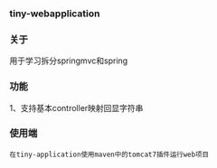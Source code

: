 ### tiny-webapplication


### 关于
用于学习拆分springmvc和spring

### 功能
1、支持基本controller映射回显字符串


### 使用端
    在tiny-application使用maven中的tomcat7插件运行web项目

